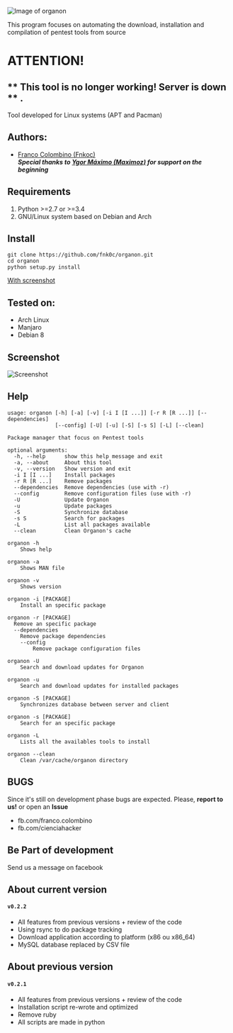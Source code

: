 ![Image of organon](https://i.imgur.com/VvoUkMP.jpg)

This program focuses on automating the download, installation and compilation of pentest tools from source

# ATTENTION!

## ** This tool is no longer working! Server is down ** .

Tool developed for Linux systems (APT and Pacman)

Authors:
--------
* [Franco Colombino (Fnkoc)](https://github.com/fnk0c)  
***Special thanks to [Ygor Máximo (Maximoz)](https://github.com/maximozsec) for support on the beginning***

Requirements
-------------
1. Python >=2.7 or >=3.4    
2. GNU/Linux system based on Debian and Arch

Install
-------
	git clone https://github.com/fnk0c/organon.git
	cd organon
	python setup.py install

[With screenshot](http://organon.ddns.net/install)

Tested on:
----------
* Arch Linux
* Manjaro
* Debian 8

Screenshot
----------
![Screenshot](https://i.imgur.com/mAKhkRC.png)

Help
----
```
usage: organon [-h] [-a] [-v] [-i I [I ...]] [-r R [R ...]] [--dependencies]
               [--config] [-U] [-u] [-S] [-s S] [-L] [--clean]

Package manager that focus on Pentest tools

optional arguments:
  -h, --help      show this help message and exit
  -a, --about     About this tool
  -v, --version   Show version and exit
  -i I [I ...]    Install packages
  -r R [R ...]    Remove packages
  --dependencies  Remove dependencies (use with -r)
  --config        Remove configuration files (use with -r)
  -U              Update Organon
  -u              Update packages
  -S              Synchronize database
  -s S            Search for packages
  -L              List all packages available
  --clean         Clean Organon's cache

organon -h
	Shows help

organon -a
	Shows MAN file

organon -v 
	Shows version

organon -i [PACKAGE]
	Install an specific package

organon -r [PACKAGE]
  Remove an specific package
  --dependencies
  	Remove package dependencies
	--config
		Remove package configuration files

organon -U
	Search and download updates for Organon

organon -u
	Search and download updates for installed packages

organon -S [PACKAGE]
	Synchronizes database between server and client

organon -s [PACKAGE]
	Search for an specific package

organon -L
	Lists all the availables tools to install

organon --clean
	Clean /var/cache/organon directory
```

BUGS
----
Since it's still on development phase bugs are expected. Please, **report to us!** or open an **Issue**
* fb.com/franco.colombino
* fb.com/cienciahacker

Be Part of development
----------------------
Send us a message on facebook

About current version
---------------------
#### `v0.2.2`
- All features from previous versions + review of the code  
 - Using rsync to do package tracking
 - Download application according to platform (x86 ou x86_64)
 - MySQL database replaced by CSV file

About previous version
---------------------
#### `v0.2.1`
- All features from previous versions + review of the code  
 - Installation script re-wrote and optimized  
 - Remove ruby  
 - All scripts are made in python  

